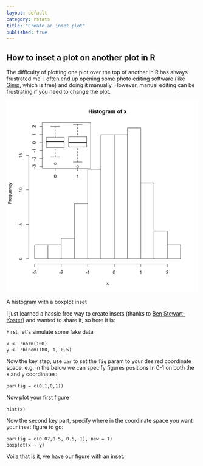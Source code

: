 ```yaml
---
layout: default
category: rstats
title: "Create an inset plot"
published: true
---
```


## How to inset a plot on another plot in R

The difficulty of plotting one plot over the top of another in R has always frustrated me. I often end up opening some photo editing software (like [Gimp](https://www.gimp.org/), which is free) and doing it manually. However, manual editing can be frustrating if you need to change the plot.

<div class = "image_caption">
<img src ="/images/inset_plot.png" alt="" class="image_float"/>
<p> A histogram with a boxplot inset </p>
</div>

I just learned a hassle free way to create insets (thanks to [Ben Stewart-Koster](https://twitter.com/bstewartkoster)) and wanted to share it, so here it is:

First, let's simulate some fake data

    x <- rnorm(100)
    y <- rbinom(100, 1, 0.5)


Now the key step, use `par` to set the `fig` param to your desired coordinate space. e.g. in the below we can specify figures positions in 0-1 on both the x and y coordinates:


    par(fig = c(0,1,0,1))

Now plot your first figure

    hist(x)

Now the second key part, specify where in the coordinate space you want your inset figure to go:

    par(fig = c(0.07,0.5, 0.5, 1), new = T)
    boxplot(x ~ y)

Voila that is it, we have our figure with an inset.
